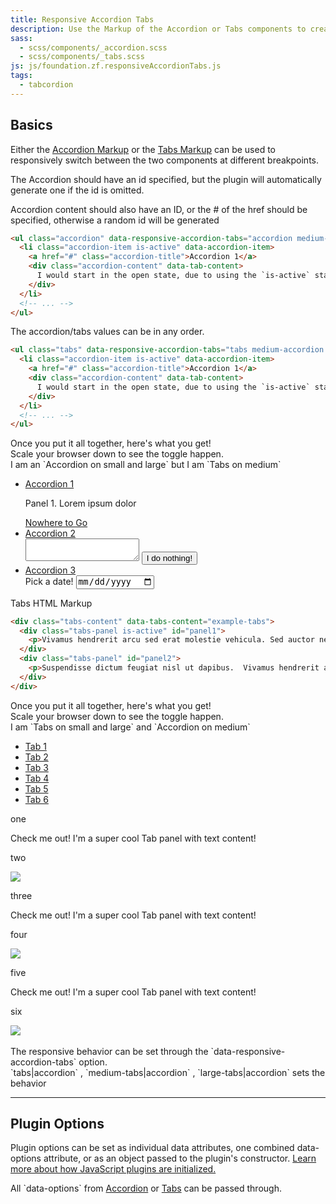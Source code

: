 ```yaml
---
title: Responsive Accordion Tabs
description: Use the Markup of the Accordion or Tabs components to create Responsive Accordion Tabs.
sass: 
  - scss/components/_accordion.scss
  - scss/components/_tabs.scss
js: js/foundation.zf.responsiveAccordionTabs.js
tags:
  - tabcordion
---
```


## Basics

Either the <a href="accordion.html">Accordion Markup</a> or the <a href="tabs.html">Tabs Markup</a> can be used to responsively switch between the two components at different breakpoints.

The Accordion should have an id specified, but the plugin will automatically generate one if the id is omitted.

Accordion content should also have an ID, or the # of the href should be specified, otherwise a random id will be generated

```html
<ul class="accordion" data-responsive-accordion-tabs="accordion medium-tabs large-accordion">
  <li class="accordion-item is-active" data-accordion-item>
    <a href="#" class="accordion-title">Accordion 1</a>
    <div class="accordion-content" data-tab-content>
      I would start in the open state, due to using the `is-active` state class.
    </div>
  </li>
  <!-- ... -->
</ul>
```

<div class="secondary callout">
  <p>The accordion/tabs values can be in any order.</p>
</div>

```html
<ul class="tabs" data-responsive-accordion-tabs="tabs medium-accordion large-tabs">
  <li class="accordion-item is-active" data-accordion-item>
    <a href="#" class="accordion-title">Accordion 1</a>
    <div class="accordion-content" data-tab-content>
      I would start in the open state, due to using the `is-active` state class.
    </div>
  </li>
  <!-- ... -->
</ul>
```

<div class="secondary callout">
  <p>Once you put it all together, here's what you get!<br>Scale your browser down to see the toggle happen.<br>I am an `Accordion on small and large` but I am `Tabs on medium`</p>
</div>

<ul class="accordion" data-responsive-accordion-tabs="accordion medium-tabs large-accordion">
  <li class="accordion-item is-active" data-accordion-item>
    <a href="#" class="accordion-title">Accordion 1</a>
    <div class="accordion-content" data-tab-content >
      <p>Panel 1. Lorem ipsum dolor</p>
      <a href="#">Nowhere to Go</a>
    </div>
  </li>
  <li class="accordion-item" data-accordion-item>
    <a href="#" class="accordion-title">Accordion 2</a>
    <div class="accordion-content" data-tab-content>
      <textarea></textarea>
      <button class="button">I do nothing!</button>
    </div>
  </li>
  <li class="accordion-item" data-accordion-item>
    <a href="#" class="accordion-title">Accordion 3</a>
    <div class="accordion-content" data-tab-content>
      Pick a date!
      <input type="date"></input>
    </div>
  </li>
</ul>

Tabs HTML Markup

```html
<div class="tabs-content" data-tabs-content="example-tabs">
  <div class="tabs-panel is-active" id="panel1">
    <p>Vivamus hendrerit arcu sed erat molestie vehicula. Sed auctor neque eu tellus rhoncus ut eleifend nibh porttitor. Ut in nulla enim. Phasellus molestie magna non est bibendum non venenatis nisl tempor. Suspendisse dictum feugiat nisl ut dapibus.</p>
  </div>
  <div class="tabs-panel" id="panel2">
    <p>Suspendisse dictum feugiat nisl ut dapibus.  Vivamus hendrerit arcu sed erat molestie vehicula. Ut in nulla enim. Phasellus molestie magna non est bibendum non venenatis nisl tempor.  Sed auctor neque eu tellus rhoncus ut eleifend nibh porttitor.</p>
  </div>
</div>
```

<div class="secondary callout">
  <p>Once you put it all together, here's what you get!<br>Scale your browser down to see the toggle happen.<br>I am `Tabs on small and large` and `Accordion on medium`</p>
</div>

<ul class="tabs" data-responsive-accordion-tabs="tabs medium-accordion large-tabs" id="example-tabs">
  <li class="tabs-title is-active"><a href="#panel1" aria-selected="true">Tab 1</a></li>
  <li class="tabs-title"><a href="#panel2">Tab 2</a></li>
  <li class="tabs-title"><a href="#panel3">Tab 3</a></li>
  <li class="tabs-title"><a href="#panel4">Tab 4</a></li>
  <li class="tabs-title"><a href="#panel5">Tab 5</a></li>
  <li class="tabs-title"><a href="#panel6">Tab 6</a></li>
</ul>

<div class="tabs-content" data-tabs-content="example-tabs">
  <div class="tabs-panel is-active" id="panel1">
    <p>one</p>
    <p>Check me out! I'm a super cool Tab panel with text content!</p>
  </div>
  <div class="tabs-panel" id="panel2">
    <p>two</p>
    <img class="thumbnail" src="assets/img/generic/rectangle-7.jpg">
  </div>
  <div class="tabs-panel" id="panel3">
    <p>three</p>
    <p>Check me out! I'm a super cool Tab panel with text content!</p>
  </div>
  <div class="tabs-panel" id="panel4">
    <p>four</p>
    <img class="thumbnail" src="assets/img/generic/rectangle-2.jpg">
  </div>
  <div class="tabs-panel" id="panel5">
    <p>five</p>
    <p>Check me out! I'm a super cool Tab panel with text content!</p>
  </div>
  <div class="tabs-panel" id="panel6">
    <p>six</p>
    <img class="thumbnail" src="assets/img/generic/rectangle-8.jpg">
  </div>
</div>

<br>
<div class="success callout">The responsive behavior  can be set through the `data-responsive-accordion-tabs` option.<br> `tabs|accordion` , `medium-tabs|accordion` , `large-tabs|accordion` sets the behavior</div>

---

## Plugin Options

Plugin options can be set as individual data attributes, one combined data-options attribute, or as an object passed to the plugin's constructor. <a href="javascript.html#initializing">Learn more about how JavaScript plugins are initialized.</a><br>
<div class="primary callout">All `data-options` from <a href="accordion.html#js-options">Accordion</a> or <a href="tabs.html#js-options">Tabs</a> can be passed through.</div>
